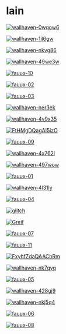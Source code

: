 # lain

<a href="wallhaven-0wqow6.png"><img alt="wallhaven-0wqow6" src="wallhaven-0wqow6.png"></a>

<a href="wallhaven-1jl6gw.png"><img alt="wallhaven-1jl6gw" src="wallhaven-1jl6gw.png"></a>

<a href="wallhaven-nkvg86.png"><img alt="wallhaven-nkvg86" src="wallhaven-nkvg86.png"></a>

<a href="wallhaven-49we3w.png"><img alt="wallhaven-49we3w" src="wallhaven-49we3w.png"></a>

<a href="fauux-10.png"><img alt="fauux-10" src="fauux-10.png"></a>

<a href="fauux-02.png"><img alt="fauux-02" src="fauux-02.png"></a>

<a href="fauux-03.png"><img alt="fauux-03" src="fauux-03.png"></a>

<a href="wallhaven-ner3ek.jpg"><img alt="wallhaven-ner3ek" src="wallhaven-ner3ek.jpg"></a>

<a href="wallhaven-4v9x35.png"><img alt="wallhaven-4v9x35" src="wallhaven-4v9x35.png"></a>

<a href="FtHMgDQagAI5izO.png"><img alt="FtHMgDQagAI5izO" src="FtHMgDQagAI5izO.png"></a>

<a href="fauux-09.png"><img alt="fauux-09" src="fauux-09.png"></a>

<a href="wallhaven-4x762l.jpg"><img alt="wallhaven-4x762l" src="wallhaven-4x762l.jpg"></a>

<a href="wallhaven-497wow.jpg"><img alt="wallhaven-497wow" src="wallhaven-497wow.jpg"></a>

<a href="fauux-01.png"><img alt="fauux-01" src="fauux-01.png"></a>

<a href="wallhaven-4l31ly.jpg"><img alt="wallhaven-4l31ly" src="wallhaven-4l31ly.jpg"></a>

<a href="fauux-04.png"><img alt="fauux-04" src="fauux-04.png"></a>

<a href="glitch.png"><img alt="glitch" src="glitch.png"></a>

<a href="Greif.jpg"><img alt="Greif" src="Greif.jpg"></a>

<a href="fauux-07.png"><img alt="fauux-07" src="fauux-07.png"></a>

<a href="fauux-11.png"><img alt="fauux-11" src="fauux-11.png"></a>

<a href="FxyhfZdaQAAChRm.png"><img alt="FxyhfZdaQAAChRm" src="FxyhfZdaQAAChRm.png"></a>

<a href="wallhaven-nk7qyq.jpg"><img alt="wallhaven-nk7qyq" src="wallhaven-nk7qyq.jpg"></a>

<a href="fauux-05.png"><img alt="fauux-05" src="fauux-05.png"></a>

<a href="wallhaven-428gj9.jpg"><img alt="wallhaven-428gj9" src="wallhaven-428gj9.jpg"></a>

<a href="wallhaven-nkj5q4.jpg"><img alt="wallhaven-nkj5q4" src="wallhaven-nkj5q4.jpg"></a>

<a href="fauux-06.png"><img alt="fauux-06" src="fauux-06.png"></a>

<a href="fauux-08.png"><img alt="fauux-08" src="fauux-08.png"></a>

